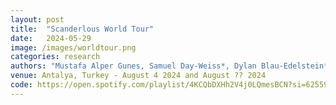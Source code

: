 ```yaml
---
layout: post
title:  "Scanderlous World Tour"
date:   2024-05-29
image: /images/worldtour.png
categories: research    
authors: "Mustafa Alper Gunes, Samuel Day-Weiss*, Dylan Blau-Edelstein*, Cathy Ji*, Matt Schulz*, Stefan Clarke*, Alexander Raistrick* (*equal contribution"
venue: Antalya, Turkey - August 4 2024 and August ?? 2024
code: https://open.spotify.com/playlist/4KCQbDXHh2V4j0LQmesBCN?si=62559d7bd5bb4cbc
---
```

    